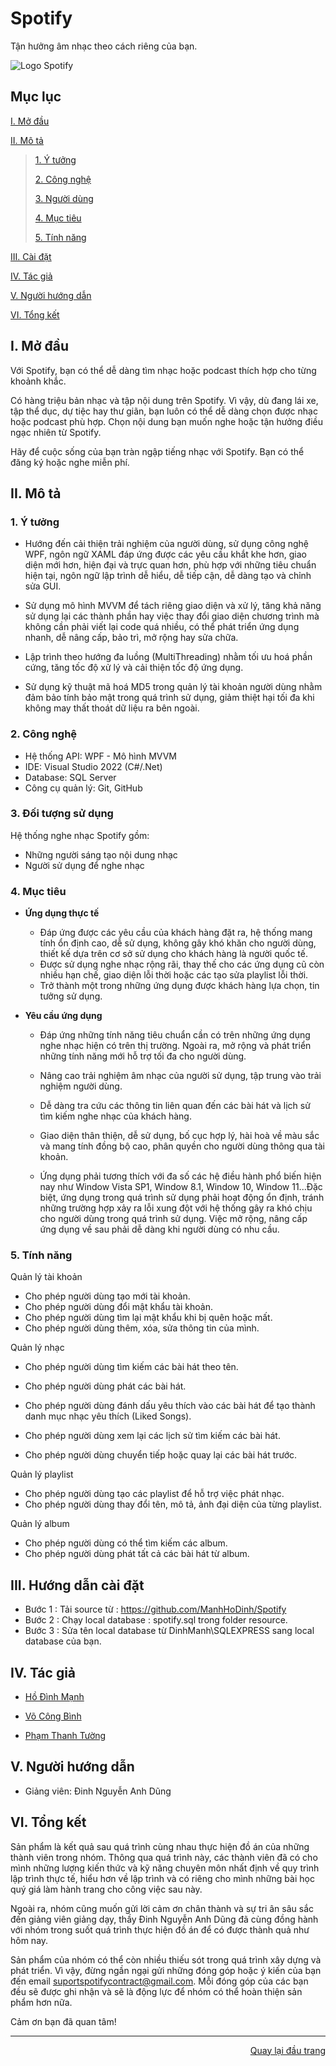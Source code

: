 <div id="Top"></div>

# Spotify
Tận hưởng âm nhạc theo cách riêng của bạn.

<!-- LOGO CINEMA -->
![Logo Spotify](./ImageApp/CinemaSquadin.jpg)

## Mục lục

 [I. Mở đầu](#Modau)

 [II. Mô tả](#Mota)

> [1. Ý tưởng](#Ytuong)
>
> [2. Công nghệ](#Congnghe)
>
> [3. Người dùng](#Doituongsudung)
>
> [4. Mục tiêu](#Muctieu)
>
> [5. Tính năng](#Tinhnang)


[III. Cài đặt](#CaiDat)

[IV. Tác giả](#Tacgia)

[V. Người hướng dẫn](#Nguoihuongdan)

[VI. Tổng kết](#Tongket)


<!-- MỞ ĐẦU -->
<div id="Modau"></div>

## I. Mở đầu
Với Spotify, bạn có thể dễ dàng tìm nhạc hoặc podcast thích hợp cho từng khoảnh khắc.

Có hàng triệu bản nhạc và tập nội dung trên Spotify. Vì vậy, dù đang lái xe, tập thể dục, dự tiệc hay thư giãn, bạn luôn có thể dễ dàng chọn được nhạc hoặc podcast phù hợp. Chọn nội dung bạn muốn nghe hoặc tận hưởng điều ngạc nhiên từ Spotify.

Hãy để cuộc sống của bạn tràn ngập tiếng nhạc với Spotify. Bạn có thể đăng ký hoặc nghe miễn phí.

<!-- MÔ TẢ -->
<div id="Mota"></div>

## II. Mô tả

<!-- Ý TƯỞNG -->
<div id="Ytuong"></div>

### 1. Ý tưởng
* Hướng đến cải thiện trải nghiệm của người dùng, sử dụng công nghệ WPF, ngôn ngữ XAML đáp ứng được các yêu cầu khắt khe hơn, giao diện mới hơn, hiện đại và trực quan hơn, phù hợp với những tiêu chuẩn hiện tại, ngôn ngữ lập trình dễ hiểu, dễ tiếp cận, dễ dàng tạo và chỉnh sửa GUI.

* Sử dụng mô hình MVVM để tách riêng giao diện và xử lý, tăng khả năng sử dụng lại các thành phần hay việc thay đổi giao diện chương trình mà không cần phải viết lại code quá nhiều, có thể phát triển ứng dụng nhanh, dễ nâng cấp, bảo trì, mở rộng hay sửa chữa.

* Lập trình theo hướng đa luồng (MultiThreading) nhằm tối ưu hoá phần cứng, tăng tốc độ xử lý và cải thiện tốc độ ứng dụng.

* Sử dụng kỹ thuật mã hoá MD5 trong quản lý tài khoản người dùng nhằm đảm bảo tính bảo mật trong quá trình sử dụng, giảm thiệt hại tối đa khi không may thất thoát dữ liệu ra bên ngoài.


<div id="Congnghe"></div>

### 2. Công nghệ
* Hệ thống API: WPF - Mô hình MVVM
* IDE: Visual Studio 2022 (C#/.Net)
* Database: SQL Server
* Công cụ quản lý: Git, GitHub


<div id="Doituongsudung"></div>

### 3. Đối tượng sử dụng
Hệ thống nghe nhạc Spotify gồm:
* Những người sáng tạo nội dung nhạc
* Người sử dụng để nghe nhạc


<div id="Muctieu"></div>

### 4. Mục tiêu

 * <strong>Ứng dụng thực tế</strong>
 
    * Đáp ứng được các yêu cầu của khách hàng đặt ra, hệ thống mang tính ổn định cao, dễ sử dụng, không gây khó khăn cho người dùng, thiết kế dựa trên cơ sở sử dụng cho khách hàng là người quốc tế.
    * Được sử dụng nghe nhạc rộng rãi, thay thế cho các ứng dụng cũ còn nhiều hạn chế, giao diện lỗi thời hoặc các tạo sửa playlist lỗi thời.
    * Trở thành một trong những ứng dụng được khách hàng lựa chọn, tin tưởng sử dụng.


 * <strong>Yêu cầu ứng dụng</strong>
 
    * Đáp ứng những tính năng tiêu chuẩn cần có trên những ứng dụng nghe nhạc hiện có trên thị trường. Ngoài ra, mở rộng và phát triển những tính năng mới hỗ trợ tối đa cho người dùng.
    
    * Nâng cao trải nghiệm âm nhạc của người sử dụng, tập trung vào trải nghiệm người dùng.
    
    * Dễ dàng tra cứu các thông tin liên quan đến các bài hát và lịch sử tìm kiếm nghe nhạc của khách hàng.
    
    * Giao diện thân thiện, dễ sử dụng, bố cục hợp lý, hài hoà về màu sắc và mang tính đồng bộ cao, phân quyền cho người dùng thông qua tài khoản.
    
    * Ứng dụng phải tương thích với đa số các hệ điều hành phổ biến hiện nay như Window Vista SP1, Window 8.1, Window 10, Window 11...Đặc biệt, ứng dụng  trong quá trình sử dụng phải hoạt động ổn định, tránh những trường hợp xảy ra lỗi xung đột với hệ thống gây ra khó chịu cho người dùng trong quá trình sử dụng. Việc mở rộng, nâng cấp ứng dụng về sau phải dễ dàng khi người dùng có nhu cầu.


<div id="Tinhnang"></div>

### 5. Tính năng

Quản lý tài khoản
 * Cho phép người dùng tạo mới tài khoản.
 * Cho phép người dùng đổi mật khẩu tài khoản.
 * Cho phép người dùng tìm lại mật khẩu khi bị quên hoặc mất.
* Cho phép người dùng thêm, xóa, sửa thông tin của mình.

Quản lý nhạc
* Cho phép người dùng tìm kiếm các bài hát theo tên.
* Cho phép người dùng phát các bài hát.

* Cho phép người dùng đánh dấu yêu thích vào các bài hát để tạo thành danh mục nhạc yêu thích (Liked Songs).
* Cho phép người dùng xem lại các lịch sử tìm kiếm các bài hát.
* Cho phép người dùng chuyển tiếp hoặc quay lại các bài hát trước.

Quản lý playlist 
* Cho phép người dùng tạo các playlist để hỗ trợ việc phát nhạc.
* Cho phép người dùng thay đổi tên, mô tả, ảnh đại diện của từng playlist.

Quản lý album
* Cho phép người dùng có thể tìm kiếm các album.
* Cho phép người dùng phát tất cả các bài hát từ album.

<div id="CaiDat"></div>

## III. Hướng dẫn cài đặt
* Bước 1 : Tải source từ : https://github.com/ManhHoDinh/Spotify
* Bước 2 : Chạy local database : spotify.sql trong folder resource.
* Bước 3 : Sửa tên local database từ DinhManh\SQLEXPRESS sang local database của bạn.

<div id="Tacgia"></div>

## IV. Tác giả

* [Hồ Đình Mạnh](https://github.com/ManhHoDinh)

* [Võ Công Bình](https://github.com/vocongbinh)

* [Phạm Thanh Tường](https://github.com/TuongPhamCT)


<!-- NGƯỜI HƯỚNG DẪN -->
<div id="Nguoihuongdan"></div>

## V. Người hướng dẫn
* Giảng viên: Đinh Nguyễn Anh Dũng



<!-- TỔNG KẾT -->
<div id="Tongket"></div>

## VI. Tổng kết
Sản phẩm là kết quả sau quá trình cùng nhau thực hiện đồ án của những thành viên trong nhóm. Thông qua quá trình này, các thành viên đã có cho mình những lượng kiến thức và kỹ năng chuyên môn nhất định về quy trình lập trình thực tế, hiểu hơn về lập trình và có riêng cho mình những bài học quý giá làm hành trang cho công việc sau này.

Ngoài ra, nhóm cũng muốn gửi lời cảm ơn chân thành và sự tri ân sâu sắc đến giảng viên giảng dạy, thầy Đinh Nguyễn Anh Dũng đã cùng đồng hành với nhóm trong suốt quá trình thực hiện đồ án để có được thành quả như hôm nay.

Sản phẩm của nhóm có thể còn nhiều thiếu sót trong quá trình xây dựng và phát triển. Vì vậy, đừng ngần ngại gửi những đóng góp hoặc ý kiến của bạn đến email suportspotifycontract@gmail.com. Mỗi đóng góp của các bạn đều sẽ được ghi nhận và sẽ là động lực để nhóm có thể hoàn thiện sản phẩm hơn nữa.

Cảm ơn bạn đã quan tâm!

---

<p align="right"><a href="#Top">Quay lại đầu trang</a></p>
